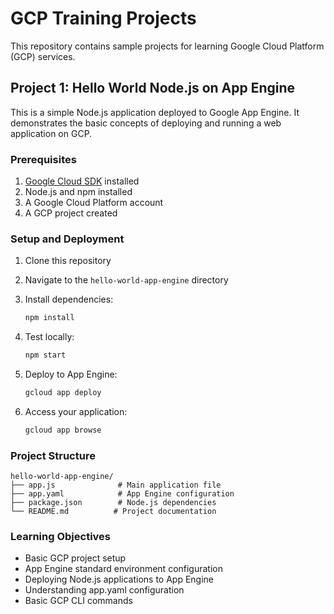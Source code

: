 # GCP Training Projects

This repository contains sample projects for learning Google Cloud Platform (GCP) services.

## Project 1: Hello World Node.js on App Engine

This is a simple Node.js application deployed to Google App Engine. It demonstrates the basic concepts of deploying and running a web application on GCP.

### Prerequisites

1. [Google Cloud SDK](https://cloud.google.com/sdk/docs/install) installed
2. Node.js and npm installed
3. A Google Cloud Platform account
4. A GCP project created

### Setup and Deployment

1. Clone this repository
2. Navigate to the `hello-world-app-engine` directory
3. Install dependencies:
   ```bash
   npm install
   ```

4. Test locally:
   ```bash
   npm start
   ```

5. Deploy to App Engine:
   ```bash
   gcloud app deploy
   ```

6. Access your application:
   ```bash
   gcloud app browse
   ```

### Project Structure

```
hello-world-app-engine/
├── app.js              # Main application file
├── app.yaml            # App Engine configuration
├── package.json        # Node.js dependencies
└── README.md          # Project documentation
```

### Learning Objectives

- Basic GCP project setup
- App Engine standard environment configuration
- Deploying Node.js applications to App Engine
- Understanding app.yaml configuration
- Basic GCP CLI commands
